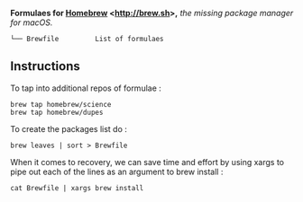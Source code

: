 **Formulaes for [Homebrew](http://brew.sh) <<http://brew.sh>>,** *the missing package manager for macOS.*

    └── Brewfile         List of formulaes

## Instructions

To tap into additional repos of formulae :

    brew tap homebrew/science
    brew tap homebrew/dupes

To create the packages list do :

    brew leaves | sort > Brewfile

When it comes to recovery, we can save time and effort by using xargs to pipe out each of the lines as an argument to brew install :

    cat Brewfile | xargs brew install
